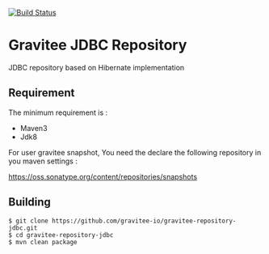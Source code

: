 [![Build Status](https://ci.gravitee.io/buildStatus/icon?job=gravitee-io/gravitee-repository-jdbc/master)](https://ci.gravitee.io/job/gravitee-io/job/gravitee-repository-jdbc/job/master)

# Gravitee JDBC Repository

JDBC repository based on Hibernate implementation

## Requirement

The minimum requirement is :
 * Maven3 
 * Jdk8

For user gravitee snapshot, You need the declare the following repository in you maven settings :

https://oss.sonatype.org/content/repositories/snapshots


## Building

```
$ git clone https://github.com/gravitee-io/gravitee-repository-jdbc.git
$ cd gravitee-repository-jdbc
$ mvn clean package
```
